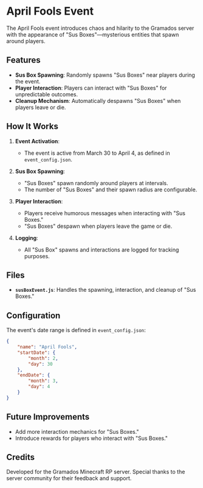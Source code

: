 # April Fools Event

The April Fools event introduces chaos and hilarity to the Gramados server with the appearance of "Sus Boxes"—mysterious entities that spawn around players.

## Features

- **Sus Box Spawning**: Randomly spawns "Sus Boxes" near players during the event.
- **Player Interaction**: Players can interact with "Sus Boxes" for unpredictable outcomes.
- **Cleanup Mechanism**: Automatically despawns "Sus Boxes" when players leave or die.

## How It Works

1. **Event Activation**:
   - The event is active from March 30 to April 4, as defined in `event_config.json`.

2. **Sus Box Spawning**:
   - "Sus Boxes" spawn randomly around players at intervals.
   - The number of "Sus Boxes" and their spawn radius are configurable.

3. **Player Interaction**:
   - Players receive humorous messages when interacting with "Sus Boxes."
   - "Sus Boxes" despawn when players leave the game or die.

4. **Logging**:
   - All "Sus Box" spawns and interactions are logged for tracking purposes.

## Files

- **`susBoxEvent.js`**: Handles the spawning, interaction, and cleanup of "Sus Boxes."

## Configuration

The event's date range is defined in `event_config.json`:

```json
{
    "name": "April Fools",
    "startDate": {
        "month": 2,
        "day": 30
    },
    "endDate": {
        "month": 3,
        "day": 4
    }
}
```

## Future Improvements

- Add more interaction mechanics for "Sus Boxes."
- Introduce rewards for players who interact with "Sus Boxes."

## Credits

Developed for the Gramados Minecraft RP server. Special thanks to the server community for their feedback and support.
